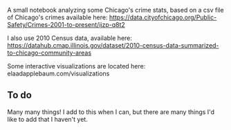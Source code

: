 A small notebook analyzing some Chicago's crime stats, based on a csv file of Chicago's crimes available here:
https://data.cityofchicago.org/Public-Safety/Crimes-2001-to-present/ijzp-q8t2

I also use 2010 Census data, available here:
https://datahub.cmap.illinois.gov/dataset/2010-census-data-summarized-to-chicago-community-areas

Some interactive visualizations are located here: elaadapplebaum.com/visualizations

## To do

Many many things! I add to this when I can, but there are many things I'd like to add that I haven't yet.

